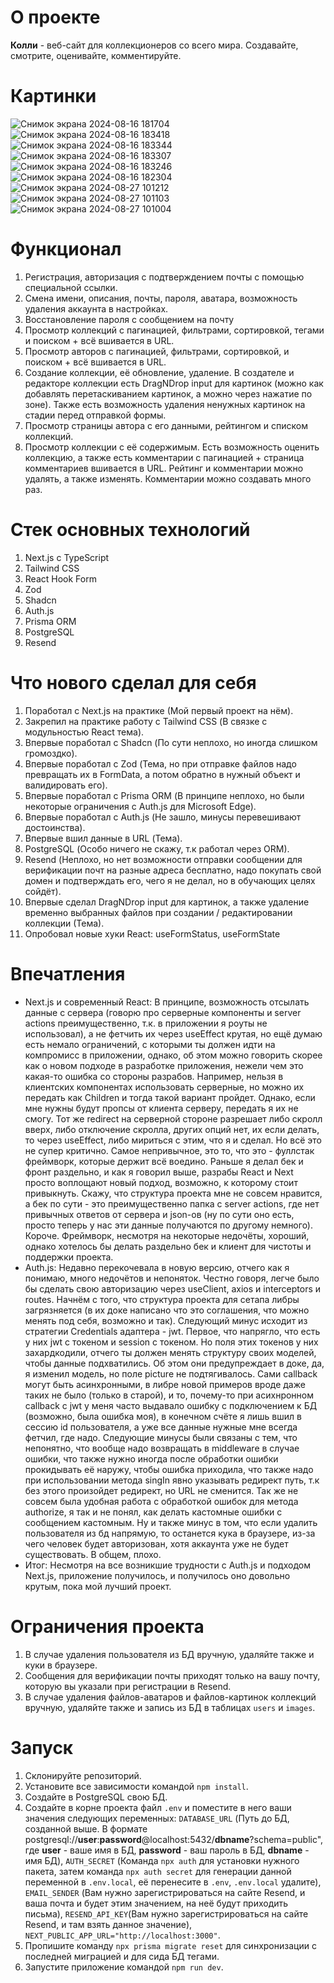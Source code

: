 # О проекте

**Колли** - веб-сайт для коллекционеров со всего мира. Создавайте, смотрите, оценивайте, комментируйте. 

# Картинки

![Снимок экрана 2024-08-16 181704](https://github.com/user-attachments/assets/9a630c8d-b749-4219-b6c1-1d01a828972b)
![Снимок экрана 2024-08-16 183418](https://github.com/user-attachments/assets/109ac84e-10e2-4231-822c-3ccbcdeac635)
![Снимок экрана 2024-08-16 183344](https://github.com/user-attachments/assets/a9d35062-cec4-452d-a109-9c5ff711ca18)
![Снимок экрана 2024-08-16 183307](https://github.com/user-attachments/assets/13955866-ad23-4028-990e-dc19208aab87)
![Снимок экрана 2024-08-16 183246](https://github.com/user-attachments/assets/368aa745-aaf4-4634-9453-c5999e7a4dd0)
![Снимок экрана 2024-08-16 182304](https://github.com/user-attachments/assets/6bccbb0e-582f-4ab5-b7e6-c44210e7c2d2)
![Снимок экрана 2024-08-27 101212](https://github.com/user-attachments/assets/1428f87e-ce2a-4900-b6b2-ef1e685c21df)
![Снимок экрана 2024-08-27 101103](https://github.com/user-attachments/assets/8cf3026b-67ca-4b5d-b650-436747818485)
![Снимок экрана 2024-08-27 101004](https://github.com/user-attachments/assets/1b881b83-0a2c-426c-9788-80ea195722f7)

# Функционал
1. Регистрация, авторизация с подтверждением почты с помощью специальной ссылки.
2. Смена имени, описания, почты, пароля, аватара, возможность удаления аккаунта в настройках.
3. Восстановление пароля с сообщением на почту
4. Просмотр коллекций с пагинацией, фильтрами, сортировкой, тегами и поиском + всё вшивается в URL.
5. Просмотр авторов с пагинацией, фильтрами, сортировкой, и поиском + всё вшивается в URL.
6. Создание коллекции, её обновление, удаление. В создателе и редакторе коллекции есть DragNDrop input для картинок (можно как добавлять перетаскиванием картинок, а можно через нажатие по зоне). Также есть возможность удаления ненужных картинок на стадии перед отправкой формы. 
7. Просмотр страницы автора с его данными, рейтингом и списком коллекций.
8. Просмотр коллекции с её содержимым. Есть возможность оценить коллекцию, а также есть комментарии с пагинацией + страница комментариев вшивается в URL. Рейтинг и комментарии можно удалять, а также изменять. Комментарии можно создавать много раз.

# Стек основных технологий
1. Next.js c TypeScript
2. Tailwind CSS
3. React Hook Form
4. Zod
5. Shadcn
6. Auth.js 
7. Prisma ORM
8. PostgreSQL
9. Resend

# Что нового сделал для себя
1. Поработал с Next.js на практике (Мой первый проект на нём).
2. Закрепил на практике работу с Tailwind CSS (В связке с модульностью React тема).
3. Впервые поработал с Shadcn (По сути неплохо, но иногда слишком громоздко).
4. Впервые поработал с Zod (Тема, но при отправке файлов надо превращать их в FormData, а потом обратно в нужный объект и валидировать его).
5. Впервые поработал с Prisma ORM (В принципе неплохо, но были некоторые ограничения с Auth.js для Microsoft Edge).
6. Впервые поработал с Auth.js (Не зашло, минусы перевешивают достоинства).
7. Впервые вшил данные в URL (Тема).
8. PostgreSQL (Особо ничего не скажу, т.к работал через ORM).
9. Resend (Неплохо, но нет возможности отправки сообщении для верификации почт на разные адреса бесплатно, надо покупать свой домен и подтверждать его, чего я не делал, но в обучающих целях сойдёт).
10. Впервые сделал DragNDrop input для картинок, а также удаление временно выбранных файлов при создании / редактировании коллекции (Тема).
11. Опробовал новые хуки React: useFormStatus, useFormState
 
# Впечатления
- Next.js и современный React: В принципе, возможность отсылать данные с сервера (говорю про серверные компоненты и server actions преимущественно, т.к. в приложении я роуты не использовал), а не фетчить их через useEffect крутая, но ещё думаю есть немало ограничений, с которыми ты должен идти на компромисс в приложении, однако, об этом можно говорить скорее как о новом подходе в разработке приложения, нежели чем это какая-то ошибка со стороны разрабов. Например, нельзя в клиентских компонентах использовать серверные, но можно их передать как Children и тогда такой вариант пройдет. Однако, если мне нужны будут пропсы от клиента серверу, передать я их не смогу. Тот же redirect на серверной стороне разрешает либо скролл вверх, либо отключение скролла, других опций нет, их если делать, то через useEffect, либо мириться с этим, что я и сделал.
Но всё это не супер критично. Самое непривычное, это то, что это - фуллстак фреймворк, которые держит всё воедино. Раньше я делал бек и фронт раздельно, и как я говорил выше, разрабы React и Next просто воплощают новый подход, возможно, к которому стоит привыкнуть. Скажу, что структура проекта мне не совсем нравится, а бек по сути - это преимущественно папка с server actions, где нет привычных ответов от сервера и json-ов (ну по сути оно есть, просто теперь у нас эти данные получаются по другому немного). Короче. Фреймворк, несмотря на некоторые недочёты, хороший, однако хотелось бы делать раздельно бек и клиент для чистоты и поддержки проекта.
 - Auth.js: Недавно перекочевала в новую версию, отчего как я понимаю, много недочётов и непоняток. Честно говоря, легче было бы сделать свою авторизацию через useClient, axios и interceptors и routes. Начнём с того, что структура проекта для сетапа либры загрязняется (в их доке написано что это соглашения, что можно менять под себя, возможно и так). Следующий минус исходит из стратегии Credentials адаптера - jwt. Первое, что напрягло, что есть у них jwt с токеном и session с токеном. Но поля этих токенов у них захардкодили, отчего ты должен менять структуру своих моделей, чтобы данные подхватились. Об этом они предупреждает в доке, да, я изменил модель, но поле picture не подтягивалось. Сами callback могут быть асинхронными, в либре новой примеров вроде даже таких не было (только в старой), и то, почему-то при асихнронном callback с jwt у меня часто выдавало ошибку с подключением к БД (возможно, была ошибка моя), в конечном счёте я лишь вшил в сессию id пользователя, а уже все данные нужные мне всегда фетчил, где надо. Следующие минусы были связаны с тем, что непонятно, что вообще надо возвращать в middleware в случае ошибки, что также нужно иногда после обработки ошибки прокидывать её наружу, чтобы ошибка приходила, что также надо при использовании метода singIn явно указывать редирект путь, т.к без этого произойдет редирект, но URL не сменится. Так же не совсем была удобная работа с обработкой ошибок для метода authorize, я так и не понял, как делать кастомные ошибки с сообщением кастомным. Ну и также минус в том, что если удалить пользователя из бд напрямую, то останется кука в браузере, из-за чего человек будет авторизован, хотя аккаунта уже не будет существовать. В общем, плохо.
 - Итог: Несмотря на все возникшие трудности с Auth.js и подходом Next.js, приложение получилось, и получилось оно довольно крутым, пока мой лучший проект.  

# Ограничения проекта

1. В случае удаления пользователя из БД вручную, удаляйте также и куки в браузере.
2. Сообщения для верификации почты приходят только на вашу почту, которую вы указали при регистрации в Resend. 
3. В случае удаления файлов-аватаров и файлов-картинок коллекций вручную, удаляйте также и запись из БД в таблицах `users` и `images`. 

# Запуск

1. Склонируйте репозиторий.
2. Установите все зависимости командой `npm install`.
3. Создайте в PostgreSQL свою БД.
4. Создайте в корне проекта файл `.env` и поместите в него ваши значения следующих переменных: `DATABASE_URL` (Путь до БД, созданной выше. В формате postgresql://**user**:**password**@localhost:5432/**dbname**?schema=public", где **user** - ваше имя в БД, **password** - ваш пароль в БД, **dbname** - имя БД), `AUTH_SECRET` (Команда `npx auth` для установки нужного пакета, затем команда `npx auth secret` для генерации данной переменной в `.env.local`, её перенесите в `.env`, `.env.local` удалите), `EMAIL_SENDER` (Вам нужно зарегистрироваться на сайте Resend, и ваша почта и будет этим значением, на неё будут приходить письма), `RESEND_API_KEY`(Вам нужно зарегистрироваться на сайте Resend, и там взять данное значение), `NEXT_PUBLIC_APP_URL="http://localhost:3000"`.
5. Пропишите команду `npx prisma migrate reset` для синхронизации с последней миграцией и для сида БД тегами.
6. Запустите приложение командой `npm run dev`.
